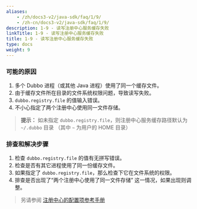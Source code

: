```yaml
---
aliases:
    - /zh/docs3-v2/java-sdk/faq/1/9/
    - /zh-cn/docs3-v2/java-sdk/faq/1/9/
description: 1-9 - 读写注册中心服务缓存失败
linkTitle: 1-9 - 读写注册中心服务缓存失败
title: 1-9 - 读写注册中心服务缓存失败
type: docs
weight: 9
---
```







### 可能的原因
1. 多个 Dubbo 进程（或其他 Java 进程）使用了同一个缓存文件。
2. 由于缓存文件所在目录的文件系统权限问题，导致读写失败。
3. `dubbo.registry.file` 的值输入错误。
4. 不小心指定了两个注册中心使用同一文件存储。

> **提示：**
如未指定 `dubbo.registry.file`，则注册中心服务缓存路径默认为 `~/.dubbo` 目录
（其中 `~` 为用户的 HOME 目录）

### 排查和解决步骤
1. 检查 `dubbo.registry.file` 的值有无拼写错误。
2. 检查是否有其它进程使用了同一份缓存文件。
3. 如果指定了 `dubbo.registry.file`，那么检查下它在文件系统的权限。
4. 排查是否出现了“两个注册中心使用了同一文件存储” 这一情况，如果出现则调整。

> 另请参阅
[注册中心的配置项参考手册](/zh-cn/overview/mannual/java-sdk/reference-manual/config/properties/#registry)